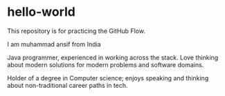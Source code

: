 # hello-world
This repository is for practicing the GitHub Flow.

I am muhammad ansif from India

Java programmer, experienced in working across the stack. Love thinking about modern solutions for modern problems and software domains.

Holder of a degree in Computer science; enjoys speaking and thinking about non-traditional career paths in tech.
